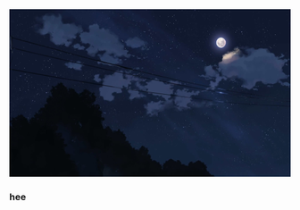 <!-- ![Header](photos/1613243517_128-p-temno-sinii-fon-anime-212.jpg) -->
<img src="photos/1613243517_128-p-temno-sinii-fon-anime-212.jpg" alt="drawing" height="300" width="100%">

### hee

